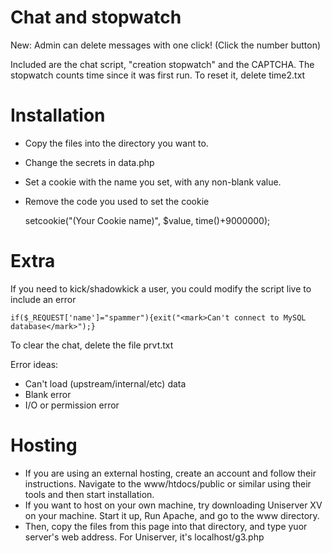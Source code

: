 # Chat and stopwatch
New: Admin can delete messages with one click! (Click the number button)

Included are the chat script, "creation stopwatch" and the CAPTCHA.
The stopwatch counts time since it was first run. To reset it, delete time2.txt

# Installation
* Copy the files into the directory you want to.
* Change the secrets in data.php
* Set a cookie with the name you set, with any non-blank value.
* Remove the code you used to set the cookie

    setcookie("(Your Cookie name)", $value, time()+9000000);

# Extra
If you need to kick/shadowkick a user, you could modify the script live to include an error
  
    if($_REQUEST['name']="spammer"){exit("<mark>Can't connect to MySQL database</mark>");}
  
To clear the chat, delete the file prvt.txt

Error ideas:
* Can't load (upstream/internal/etc) data
* Blank error
* I/O or permission error

# Hosting
* If you are using an external hosting, create an account and follow their instructions. Navigate to the www/htdocs/public or similar using their tools and then start installation.
* If you want to host on your own machine, try downloading Uniserver XV on your machine. Start it up, Run Apache, and go to the www directory.
* Then, copy the files from this page into that directory, and type yuor server's web address. For Uniserver, it's localhost/g3.php
